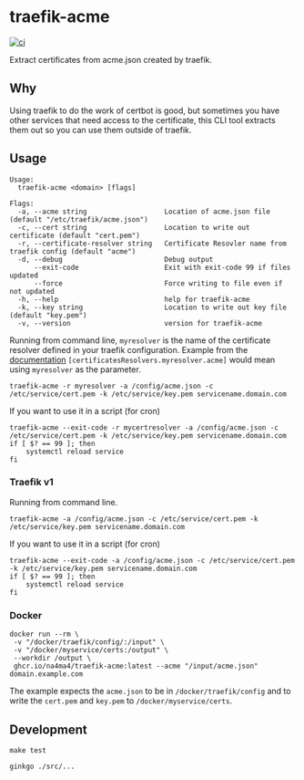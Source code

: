 # traefik-acme

[![ci](https://github.com/na4ma4/traefik-acme/actions/workflows/ci.yml/badge.svg)](https://github.com/na4ma4/traefik-acme/actions/workflows/ci.yml)

Extract certificates from acme.json created by traefik.

## Why

Using traefik to do the work of certbot is good, but sometimes you have other services that need access to the certificate, this CLI tool extracts them out so you can use them outside of traefik.

## Usage

```text
Usage:
  traefik-acme <domain> [flags]

Flags:
  -a, --acme string                   Location of acme.json file (default "/etc/traefik/acme.json")
  -c, --cert string                   Location to write out certificate (default "cert.pem")
  -r, --certificate-resolver string   Certificate Resovler name from traefik config (default "acme")
  -d, --debug                         Debug output
      --exit-code                     Exit with exit-code 99 if files updated
      --force                         Force writing to file even if not updated
  -h, --help                          help for traefik-acme
  -k, --key string                    Location to write out key file (default "key.pem")
  -v, --version                       version for traefik-acme
```

Running from command line, `myresolver` is the name of the certificate resolver defined in your traefik configuration.  Example from the [documentation](https://doc.traefik.io/traefik/https/acme/) `[certificatesResolvers.myresolver.acme]` would mean using `myresolver` as the parameter.

```shell
traefik-acme -r myresolver -a /config/acme.json -c /etc/service/cert.pem -k /etc/service/key.pem servicename.domain.com
```

If you want to use it in a script (for cron)

```shell
traefik-acme --exit-code -r mycertresolver -a /config/acme.json -c /etc/service/cert.pem -k /etc/service/key.pem servicename.domain.com
if [ $? == 99 ]; then
    systemctl reload service
fi
```

### Traefik v1

Running from command line.

```shell
traefik-acme -a /config/acme.json -c /etc/service/cert.pem -k /etc/service/key.pem servicename.domain.com
```

If you want to use it in a script (for cron)

```shell
traefik-acme --exit-code -a /config/acme.json -c /etc/service/cert.pem -k /etc/service/key.pem servicename.domain.com
if [ $? == 99 ]; then
    systemctl reload service
fi
```

### Docker

```shell
docker run --rm \
 -v "/docker/traefik/config/:/input" \
 -v "/docker/myservice/certs:/output" \
 --workdir /output \
 ghcr.io/na4ma4/traefik-acme:latest --acme "/input/acme.json" domain.example.com
```

The example expects the `acme.json` to be in `/docker/traefik/config` and to write the `cert.pem` and `key.pem` to `/docker/myservice/certs`.

## Development

```shell
make test
```

```shell
ginkgo ./src/...
```
